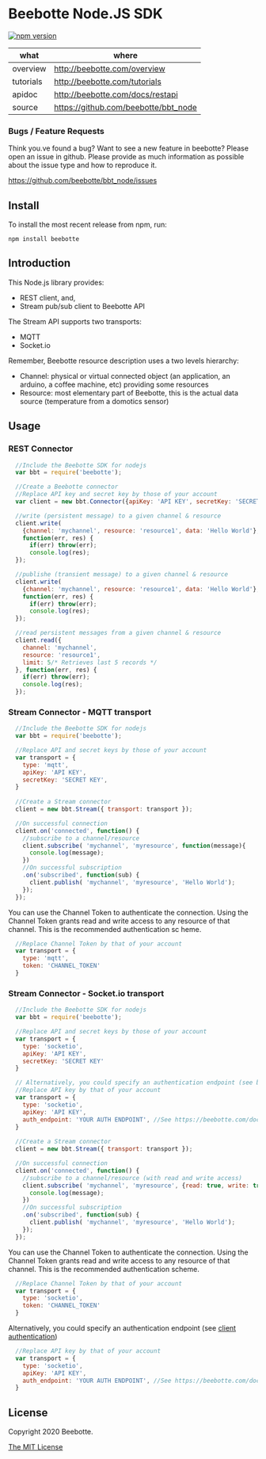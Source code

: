 Beebotte Node.JS SDK
====================

[![npm version](https://badge.fury.io/js/beebotte.svg)](https://badge.fury.io/js/beebotte)


| what          | where                                  |
|---------------|----------------------------------------|
| overview      | http://beebotte.com/overview           |
| tutorials     | http://beebotte.com/tutorials          |
| apidoc        | http://beebotte.com/docs/restapi       |
| source        | https://github.com/beebotte/bbt_node   |

### Bugs / Feature Requests

Think you.ve found a bug? Want to see a new feature in beebotte? Please open an
issue in github. Please provide as much information as possible about the issue type and how to reproduce it.

  https://github.com/beebotte/bbt_node/issues

## Install

To install the most recent release from npm, run:

    npm install beebotte

## Introduction

This Node.js library provides: 
* REST client, and,
* Stream pub/sub client to Beebotte API

The Stream API supports two transports:
* MQTT
* Socket.io

Remember, Beebotte resource description uses a two levels hierarchy:
  - Channel: physical or virtual connected object (an application, an arduino, a coffee machine, etc) providing some resources
  - Resource: most elementary part of Beebotte, this is the actual data source (temperature from a domotics sensor)

## Usage

### REST Connector

```javascript
  //Include the Beebotte SDK for nodejs
  var bbt = require('beebotte');

  //Create a Beebotte connector
  //Replace API key and secret key by those of your account
  var client = new bbt.Connector({apiKey: 'API KEY', secretKey: 'SECRET KEY'});

  //write (persistent message) to a given channel & resource
  client.write(
    {channel: 'mychannel', resource: 'resource1', data: 'Hello World'},
    function(err, res) {
      if(err) throw(err);
      console.log(res);
  });

  //publishe (transient message) to a given channel & resource
  client.write(
    {channel: 'mychannel', resource: 'resource1', data: 'Hello World'},
    function(err, res) {
      if(err) throw(err);
      console.log(res);
  });

  //read persistent messages from a given channel & resource
  client.read({
    channel: 'mychannel',
    resource: 'resource1', 
    limit: 5/* Retrieves last 5 records */
  }, function(err, res) {
    if(err) throw(err);
    console.log(res);
  });
```

### Stream Connector - MQTT transport

```javascript
  //Include the Beebotte SDK for nodejs
  var bbt = require('beebotte');

  //Replace API and secret keys by those of your account
  var transport = {
    type: 'mqtt',
    apiKey: 'API KEY', 
    secretKey: 'SECRET KEY',
  }
  
  //Create a Stream connector
  client = new bbt.Stream({ transport: transport });

  //On successful connection
  client.on('connected', function() {
    //subscribe to a channel/resource 
    client.subscribe( 'mychannel', 'myresource', function(message){
      console.log(message);
    })
    //On successful subscription
    .on('subscribed', function(sub) {
      client.publish( 'mychannel', 'myresource', 'Hello World');
    });
  });
```

You can use the Channel Token to authenticate the connection. Using the Channel Token grants read and write access to any resource of that channel. This is the recommended authentication sc
heme.
```javascript
  //Replace Channel Token by that of your account
  var transport = {
    type: 'mqtt',
    token: 'CHANNEL_TOKEN'
  }
```

### Stream Connector - Socket.io transport

```javascript
  //Include the Beebotte SDK for nodejs
  var bbt = require('beebotte');

  //Replace API and secret keys by those of your account
  var transport = {
    type: 'socketio',
    apiKey: 'API KEY',
    secretKey: 'SECRET KEY'
  }

  // Alternatively, you could specify an authentication endpoint (see beebotte.com/docs/clientauth)
  //Replace API key by that of your account
  var transport = {
    type: 'socketio',
    apiKey: 'API KEY', 
    auth_endpoint: 'YOUR AUTH ENDPOINT', //See https://beebotte.com/docs/clientauth 
  }
  
  //Create a Stream connector
  client = new bbt.Stream({ transport: transport });

  //On successful connection
  client.on('connected', function() {
    //subscribe to a channel/resource (with read and write access)
    client.subscribe( 'mychannel', 'myresource', {read: true, write: true}, function(message){
      console.log(message);
    })
    //On successful subscription
    .on('subscribed', function(sub) {
      client.publish( 'mychannel', 'myresource', 'Hello World');
    });
  });
```

You can use the Channel Token to authenticate the connection. Using the Channel Token grants read and write access to any resource of that channel. This is the recommended authentication scheme.
```javascript
  //Replace Channel Token by that of your account
  var transport = {
    type: 'socketio',
    token: 'CHANNEL_TOKEN'
  }
```

Alternatively, you could specify an authentication endpoint (see [client authentication](beebotte.com/docs/clientauth))
```javascript
  //Replace API key by that of your account
  var transport = {
    type: 'socketio',
    apiKey: 'API KEY',
    auth_endpoint: 'YOUR AUTH ENDPOINT', //See https://beebotte.com/docs/clientauth
  }
```

## License
Copyright 2020 Beebotte.

[The MIT License](http://opensource.org/licenses/MIT)
